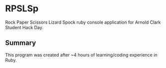 # RPSLSp

Rock Paper Scissors Lizard Spock ruby console application for Arnold Clark Student Hack Day.

## Summary

This program was created after ~4 hours of learning/coding experience in Ruby.